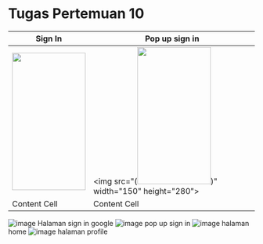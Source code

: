 # Tugas Pertemuan 10

| Sign In  | Pop up sign in |
| ------------- | ------------- |
| <img src="(https://github.com/user-attachments/assets/761342b1-73cf-4c6f-a453-160774ded147)" width="150" height="280">  | <img src="(<img src="(https://github.com/user-attachments/assets/761342b1-73cf-4c6f-a453-160774ded147)" width="150" height="280">)" width="150" height="280">  |
| Content Cell  | Content Cell  |



![image](https://github.com/user-attachments/assets/761342b1-73cf-4c6f-a453-160774ded147) Halaman sign in google
![image](https://github.com/user-attachments/assets/2016c97a-9a69-48c5-a482-5963e1a6c8f2) pop up sign in
![image](https://github.com/user-attachments/assets/209d7970-501d-4c56-8afa-f29be2ca76c7) halaman home
![image](https://github.com/user-attachments/assets/bd00fd64-7392-49b6-98dc-a24a4367b0bb) halaman profile



